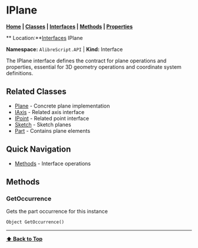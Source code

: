 # IPlane

**[Home](Home) | [Classes](Classes) | [Interfaces](Interfaces) | [Methods](Methods-Index) | [Properties](Properties-Index)**

** Location:**[Interfaces](Interfaces) IPlane

**Namespace:** `AlibreScript.API` | **Kind:** Interface

The IPlane interface defines the contract for plane operations and properties, essential for 3D geometry operations and coordinate system definitions.

## Related Classes
- [Plane](Plane) - Concrete plane implementation
- [IAxis](IAxis) - Related axis interface
- [IPoint](IPoint) - Related point interface
- [Sketch](Sketch) - Sketch planes
- [Part](Part) - Contains plane elements

## Quick Navigation
- [Methods](#methods) - Interface operations

## Methods

### GetOccurrence
Gets the part occurrence for this instance

```python
Object GetOccurrence()
```

---
**[⬆ Back to Top](#iplane)**
